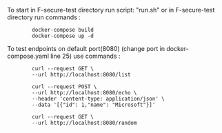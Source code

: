 To start 
       in F-secure-test directory  run script: "run.sh" 
    or 
       in F-secure-test directory  run commands :
       
            docker-compose build
            docker-compose up -d

To test endpoints on default port(8080) (change port in docker-compose.yaml line 25)
        use commands :
        
            curl --request GET \
            --url http://localhost:8080/list 
            
            curl --request POST \
            --url http://localhost:8080/echo \
            --header 'content-type: application/json' \
            --data '[{"id": 1,"name": "Microsoft"}]'
           
            curl --request GET \
            --url http://localhost:8080/random 
     
